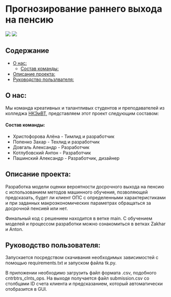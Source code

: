 # Прогнозирование раннего выхода на пенсию

![](https://img.shields.io/badge/Made_by-НКЭиВТ-blue) ![](https://img.shields.io/badge/Python-3.12.x-yellow)

## Содержание
  - [О нас:](#о-нас)
    - [Состав команды:](#состав-команды)
  - [Описание проекта:](#описание-проекта)
  - [Руководство пользлвателя:](#руководство-пользователя)

## О нас:

Мы команда креативных и талантливых студентов и преподавателей из колледжа [НКЭиВТ](http://www.nke.ru/), представляем этот проект следующим составом:

#### Состав команды:
- Христофорова Алёна - Тимлид и разработчик
- Попенко Захар - Техлид и разработчик
- Довгаль Александр - Разработчик
- Котлубовский Антон - Разработчик
- Пашинский Александр - Разработчик, дизайнер

## Описание проекта:
Разработка модели оценки вероятности досрочного выхода на пенсию с использованием методов машинного обучения, позволяющей предсказать, будет ли клиент ОПС с определенными характеристиками и при заданных макроэкономических параметрах обращаться за досрочной пенсией или нет.

Финальный код с решением находится в ветке main. С обучением моделей и процессом разработки можно ознакомиться в ветках Zakhar и Anton.

## Руководство пользователя:
Запускается посредством скачивания необходимых зависимостей с помощью requirements.txt и запуском файла tk.py.

В приложении необходимо загрузить файл формата .csv, подобного cntrbtrs_clnts_ops. На выходе получается файл submission.csv со столбцами ID счета клиента и предсказанием, который автоматически отобразится в GUI.
